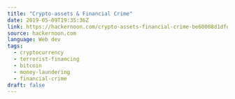 ```yaml
---
title: "Crypto-assets & Financial Crime"
date: 2019-05-09T19:35:36Z
link: https://hackernoon.com/crypto-assets-financial-crime-be60008d1dfd?source=rss----3a8144eabfe3---4&utm_medium=RSS&utm_source=news.12bit.vn
source: hackernoon.com
language: Web dev
tags:
  - cryptocurrency
  - terrorist-financing
  - bitcoin
  - money-laundering
  - financial-crime
draft: false
---
```

